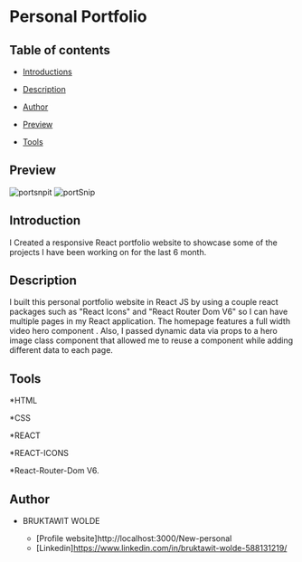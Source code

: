 # Personal Portfolio

## Table of contents
  
   * [Introductions](#Introduction)
   
   * [Description](#Description) 
   
   * [Author](#Author) 
   
   *  [Preview](#Preview) 
   
   * [Tools](#Tools) 
    
   

## Preview

![portsnpit](https://user-images.githubusercontent.com/93556946/196770831-3dd2c365-0abd-478f-b964-5366ef3a4d2e.PNG)
![portSnip](https://user-images.githubusercontent.com/93556946/196772596-c229dc93-4f9c-427d-a0a1-9a673dd0c03f.PNG)


## Introduction

I Created a responsive React portfolio website to showcase some of the projects I have been working on for the last 6 month. 

## Description
I built this  personal portfolio website in React JS by using a couple react packages such as "React Icons" and "React Router Dom V6" so I can have multiple pages in my React application. The homepage features a full width video hero component . Also, I passed dynamic data via props to a hero image class component that allowed me to reuse a component while adding different data to each page.

## Tools

*HTML

*CSS 

*REACT

*REACT-ICONS 

*React-Router-Dom V6.

## Author

* BRUKTAWIT WOLDE

   * [Profile website]http://localhost:3000/New-personal
   * [Linkedin]https://www.linkedin.com/in/bruktawit-wolde-588131219/
